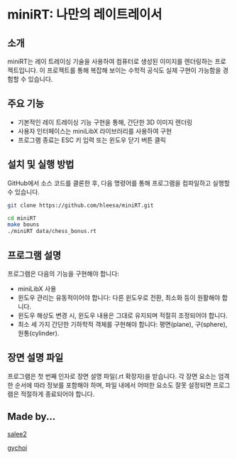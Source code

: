 # miniRT: 나만의 레이트레이서

## 소개
miniRT는 레이 트레이싱 기술을 사용하여 컴퓨터로 생성된 이미지를 렌더링하는 프로젝트입니다. 이 프로젝트를 통해 복잡해 보이는 수학적 공식도 실제 구현이 가능함을 경험할 수 있습니다.

## 주요 기능
- 기본적인 레이 트레이싱 기능 구현을 통해, 간단한 3D 이미지 렌더링
- 사용자 인터페이스는 miniLibX 라이브러리를 사용하여 구현
- 프로그램 종료는 ESC 키 입력 또는 윈도우 닫기 버튼 클릭

## 설치 및 실행 방법
GitHub에서 소스 코드를 클론한 후, 다음 명령어를 통해 프로그램을 컴파일하고 실행할 수 있습니다.

```bash
git clone https://github.com/hleesa/miniRT.git
```
```bash
cd miniRT
make bouns
./miniRT data/chess_bonus.rt
```

## 프로그램 설명
프로그램은 다음의 기능을 구현해야 합니다:
- miniLibX 사용
- 윈도우 관리는 유동적이어야 합니다: 다른 윈도우로 전환, 최소화 등이 원활해야 합니다.
- 윈도우 해상도 변경 시, 윈도우 내용은 그대로 유지되며 적절히 조정되어야 합니다.
- 최소 세 가지 간단한 기하학적 객체를 구현해야 합니다: 평면(plane), 구(sphere), 원통(cylinder).

## 장면 설명 파일
프로그램은 첫 번째 인자로 장면 설명 파일(.rt 확장자)을 받습니다. 각 장면 요소는 엄격한 순서에 따라 정보를 포함해야 하며, 파일 내에서 어떠한 요소도 잘못 설정되면 프로그램은 적절하게 종료되어야 합니다.

## Made by...

[salee2](https://github.com/hleesa)

[gychoi](https://github.com/sideseal)
